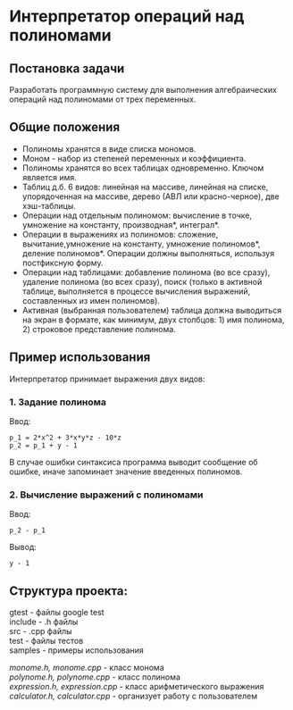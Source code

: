 # Интерпретатор операций над полиномами
## Постановка задачи
Разработать программную систему для выполнения алгебраических операций над полиномами от трех переменных.
## Общие положения
* Полиномы хранятся в виде списка мономов.
* Моном - набор из степеней переменных и коэффициента.
* Полиномы хранятся во всех таблицах одновременно. Ключом является имя.
* Таблиц д.б. 6 видов: линейная на массиве, линейная на списке, упорядоченная на массиве, дерево (АВЛ или красно-черное), две хэш-таблицы.
* Операции над отдельным полиномом: вычисление в точке, умножение на константу, производная*, интеграл*.
* Операции в выражениях из полиномов: сложение, вычитание,умножение на константу, умножение полиномов*, деление полиномов*. Операции должны выполняться, используя постфиксную форму.
* Операции над таблицами: добавление полинома (во все сразу), удаление полинома (во всех сразу), поиск (только в активной таблице, выполняется в процессе вычисления выражений, составленных из имен полиномов).
* Активная (выбранная пользователем) таблица должна выводиться на экран в формате, как минимум, двух столбцов: 1) имя полинома, 2) строковое представление полинома.
## Пример использования
Интерпретатор принимает выражения двух видов:
### 1. Задание полинома
Ввод:
```
p_1 = 2*x^2 + 3*x*y*z - 10*z
p_2 = p_1 + y - 1
```
В случае ошибки синтаксиса программа выводит сообщение об ошибке, иначе запоминает значение введенных полиномов.  
### 2. Вычисление выражений с полиномами  
Ввод:
```
p_2 - p_1
```
Вывод:
```
y - 1
```
## Структура проекта:
gtest - файлы google test  
include - .h файлы  
src - .cpp файлы  
test - файлы тестов  
samples - примеры использования
    
_monome.h, monome.cpp_ - класс монома  
_polynome.h, polynome.cpp_ - класс полинома  
_expression.h, expression.cpp_ - класс арифметического выражения  
_calculator.h, calculator.cpp_ - организует работу с пользователем  
